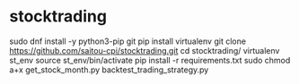 # stocktrading
sudo dnf install -y python3-pip git
pip install virtualenv
git clone https://github.com/saitou-cpi/stocktrading.git
cd stocktrading/
virtualenv st_env
source st_env/bin/activate
pip install -r requirements.txt
sudo chmod a+x get_stock_month.py backtest_trading_strategy.py
